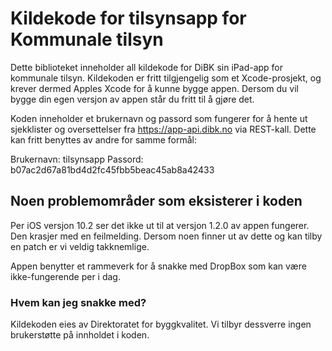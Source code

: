 # Kildekode for tilsynsapp for Kommunale tilsyn #

Dette biblioteket inneholder all kildekode for DiBK sin iPad-app for kommunale tilsyn. Kildekoden er fritt tilgjengelig som et Xcode-prosjekt, og krever dermed Apples Xcode for å kunne bygge appen. Dersom du vil bygge din egen versjon av appen står du fritt til å gjøre det.

Koden inneholder et brukernavn og passord som fungerer for å hente ut sjekklister og oversettelser fra https://app-api.dibk.no via REST-kall. Dette kan fritt benyttes av andre for samme formål:

Brukernavn: tilsynsapp
Passord: b07ac2d67a81bd4d2fc45fbb5beac45ab8a42433

## Noen problemområder som eksisterer i koden ##

Per iOS versjon 10.2 ser det ikke ut til at versjon 1.2.0 av appen fungerer. Den krasjer med en feilmelding. Dersom noen finner ut av dette og kan tilby en patch er vi veldig takknemlige.

Appen benytter et rammeverk for å snakke med DropBox som kan være ikke-fungerende per i dag.
### Hvem kan jeg snakke med? ###

Kildekoden eies av Direktoratet for byggkvalitet. Vi tilbyr dessverre ingen brukerstøtte på innholdet i koden.